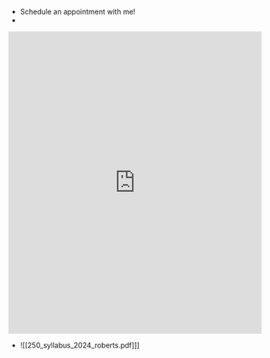 * Schedule an appointment with me!
* <!-- Google Calendar Appointment Scheduling begin -->
<iframe src="https://calendar.google.com/calendar/appointments/schedules/AcZssZ3gB5MD8t0aAcfTqApjR4gOxINc8i2rI8OuEqS-YKxAfJSKf-9nsEvxIV-guacz1_0X8q2QkZud?gv=true" style="border: 0" width="100%" height="600" frameborder="0"></iframe>
<!-- end Google Calendar Appointment Scheduling -->

* ![[250_syllabus_2024_roberts.pdf]]]